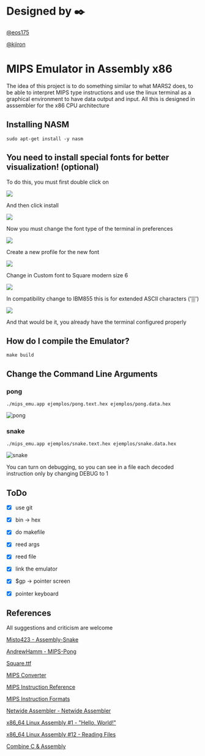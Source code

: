 #  Designed by :black_nib:

[@eos175](https://github.com/eos175)

[@kjiron](https://github.com/kjiron)



#  MIPS Emulator in Assembly x86
The idea of this project is to do something similar to what MARS2 does, to be able to interpret
MIPS type instructions and use the linux terminal as a graphical environment to have
data output and input. All this is designed in asssembler for the x86 CPU architecture 


## Installing NASM

```shell
sudo apt-get install -y nasm
```

## You need to install special fonts for better visualization! (optional)


To do this, you must first double click on

![](res/screen_0.png)

And then click install

![](res/screen_1.png)


Now you must change the font type of the terminal in preferences

![](res/screen_2.png)


Create a new profile for the new font

![](res/screen_3.png)


Change in Custom font to Square modern size 6

![](res/screen_4.png)


In compatibility change to IBM855 this is for extended ASCII characters ('▒')

![](res/screen_5.png)


And that would be it, you already have the terminal configured properly

## How do I compile the Emulator?

```shell
make build
```

## Change the Command Line Arguments

### pong

```shell
./mips_emu.app ejemplos/pong.text.hex ejemplos/pong.data.hex
```
![pong](res/video_2.gif)

### snake

```shell
./mips_emu.app ejemplos/snake.text.hex ejemplos/snake.data.hex
```
![snake](res/video_1.gif)


You can turn on debugging, so you can see in a file each decoded instruction only by changing DEBUG to 1



## ToDo

- [x] use git
- [x] bin -> hex
- [x] do makefile
- [x] reed args
- [x] reed file
- [x] link the emulator
- [x] $gp -> pointer screen
- [x] pointer keyboard	



## References

All suggestions and criticism are welcome


[Misto423 - Assembly-Snake](https://github.com/Misto423/Assembly-Snake)

[AndrewHamm - MIPS-Pong](https://github.com/AndrewHamm/MIPS-Pong)

[Square.ttf](http://strlen.com/square/)

[MIPS Converter](https://www.eg.bucknell.edu/~csci320/mips_web/)

[MIPS Instruction Reference](http://www.mrc.uidaho.edu/mrc/people/jff/digital/MIPSir.html)

[MIPS Instruction Formats](https://en.wikibooks.org/wiki/MIPS_Assembly/Instruction_Formats)

[Netwide Assembler - Netwide Assembler](https://es.qwe.wiki/wiki/Netwide_Assembler)

[x86_64 Linux Assembly #1 - "Hello, World!"](https://www.youtube.com/watch?v=VQAKkuLL31g)

[x86_64 Linux Assembly #12 - Reading Files](https://www.youtube.com/watch?v=BljOGzRP_Ws)

[Combine C & Assembly](https://cs.lmu.edu/~ray/notes/nasmtutorial/)

